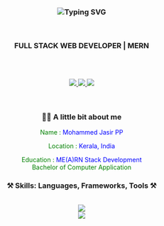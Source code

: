 <h3 align="center">
   <img src="https://readme-typing-svg.herokuapp.com?font=Poppins&weight=600&size=45&duration=4000&pause=500&color=B8860B&center=true&vCenter=true&width=435&lines=Hi+there+%F0%9F%91%8B;I'm+Jasir+PP" alt="Typing SVG" />
</h3>
<div align="center">
<br/>

<h3>FULL STACK WEB DEVELOPER | MERN</h3>

 <br/><br/> 
 
  <a href="https://www.linkedin.com/in/mjasirpp" target="_blank">
    <img src="https://img.shields.io/badge/LinkedIn-0077B5?style=for-the-badge&logo=linkedin&logoColor=white" target="_blank" />
  </a>
  <a href="https://www.instagram.com/mj_jasir" target="_blank">
     <img src="https://img.shields.io/badge/Instagram-333333?style=for-the-badge&logo=instagram&logoColor=white" target="_blank" />
  </a>
  <a href = "mailto: mjasirpp@gmail.com">
     <img src="https://img.shields.io/badge/-Gmail-%23333?style=for-the-badge&logo=gmail&logoColor=white" target="_blank">
  </a>
 <br/><br/><br/>

 <div>
    <h3 align="center">👨‍💻 A little bit about me</h3>
    <p style="color: green;">Name : <span style="color: blue;">Mohammed Jasir PP</span> </p>
    <p style="color: green;">Location : <span style="color: blue;">Kerala, India</span> </p>
    <p style="color: green; align-items: start;">Education : <span style="color: blue;"> ME(A)RN Stack Development </span> 
    <br>
       Bachelor of Computer Application
    </p>
 </div>
 
 
<h3 align="center">⚒️ Skills: Languages, Frameworks, Tools ⚒️</h3>
<div align="center"><br/>
    <img src="https://skillicons.dev/icons?i=html,css,javascript,react" /> <br/>
    <img src="https://skillicons.dev/icons?i=git,postman,figma,bootstrap" />
</div>
<br/>



</div>
